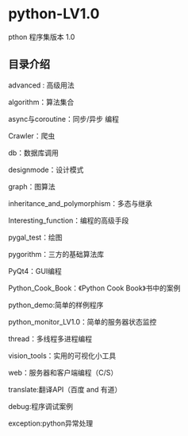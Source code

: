 # python-LV1.0
pthon 程序集版本 1.0


## 目录介绍

advanced : 高级用法


algorithm：算法集合


async与coroutine：同步/异步 编程


Crawler：爬虫


db：数据库调用


designmode：设计模式


graph：图算法


inheritance_and_polymorphism：多态与继承


Interesting_function：编程的高级手段


pygal_test：绘图


pygorithm：三方的基础算法库


PyQt4：GUI编程


Python_Cook_Book：《Python Cook Book》书中的案例


python_demo:简单的样例程序


python_monitor_LV1.0：简单的服务器状态监控


thread：多线程多进程编程


vision_tools：实用的可视化小工具


web：服务器和客户端编程（C/S）


translate:翻译API（百度 and 有道）


debug:程序调试案例


exception:python异常处理